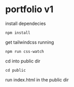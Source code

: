 # portfolio v1

install dependecies
```
npm install
```

get tailwindcss running
```
npm run css-watch
```

cd into public dir
```
cd public
```
run index.html in the public dir
